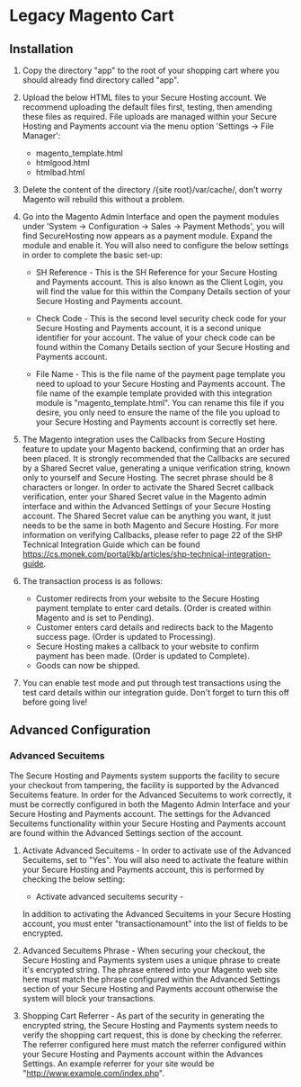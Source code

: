 # Legacy Magento Cart

## Installation


1.	Copy the directory "app" to the root of your shopping cart where you should already find directory called "app".

2.	Upload the below HTML files to your Secure Hosting account. We recommend uploading the default files first, testing,
	then amending these files as required. File uploads are managed within your Secure Hosting	and Payments account via 
	the menu option 'Settings -> File Manager':
	- magento_template.html
	- htmlgood.html
	- htmlbad.html

3.	Delete the content of the directory /{site root}/var/cache/, don't worry Magento will rebuild this without a problem.
   
4.	Go into the Magento Admin Interface and open the payment modules under 'System -> Configuration -> Sales -> Payment Methods',
	you will find SecureHosting now appears as a payment module. Expand the module and enable it. You will also need to
	configure the below settings in order to complete the basic set-up:

	- SH Reference - This is the SH Reference for your Secure Hosting and Payments account. This is also known as the Client
		Login, you will find the value for this within the Company Details section of your Secure Hosting and Payments account.

	- Check Code - This is the second level security check code for your Secure Hosting and Payments account, it is a second
		unique identifier for your account. The value of your check code can be found within the Comany Details 
		section of your Secure Hosting and Payments account.

	- File Name - This is the file name of the payment page template you need to upload to your Secure Hosting and Payments account. The file name of the example template provided with this integration module is 
		"magento_template.html". You can rename this file if you desire, you only need to ensure the name of the file you upload to your Secure Hosting and Payments account is correctly set here.

5. The Magento integration uses the Callbacks from Secure Hosting feature to update your Magento backend, confirming that an order has been placed. It is strongly recommended that the Callbacks are secured by a Shared Secret value, generating a unique verification string, known only to yourself and Secure Hosting. The secret phrase should be 8 characters or longer. In order to activate the Shared Secret callback verification, enter your Shared Secret value in the Magento admin interface and within the Advanced Settings of your Secure Hosting account. The Shared Secret value can be anything you want, it just needs to be the same in both Magento and Secure Hosting. For more information on verifying Callbacks, please refer to page 22 of the SHP Technical Integration Guide which can be found https://cs.monek.com/portal/kb/articles/shp-technical-integration-guide.

6.  The transaction process is as follows:
	- Customer redirects from your website to the Secure Hosting payment template to enter card details. (Order is created within Magento and is set to Pending).
	- Customer enters card details and redirects back to the Magento success page. (Order is updated to Processing).
	- Secure Hosting makes a callback to your website to confirm payment has been made. (Order is updated to Complete).
	- Goods can now be shipped.

7.	You can enable test mode and put through test transactions using the test card details within our integration guide. Don't forget to turn this off before going live!



## Advanced Configuration

### Advanced Secuitems


The Secure Hosting and Payments system supports the facility to secure your checkout from tampering, the facility is supported
by the Advanced Secuitems feature. In order for the Advanced Secuitems to work correctly, it must be correctly configured in
both the Magento Admin Interface and your Secure Hosting and Payments account. The settings for the Advanced Secuitems functionality
within your Secure Hosting and Payments account are found within the Advanced Settings section of the account.

1.	Activate Advanced Secuitems - In order to activate use of the Advanced Secuitems, set to "Yes". You will also need to activate
		the feature within your Secure Hosting and Payments account, this is performed by checking the below setting: 
	- Activate advanced secuitems security -
	
	In addition to activating the Advanced Secuitems in your Secure Hosting account, you must enter "transactionamount" into the list of fields to be encrypted.
	
2.	Advanced Secuitems Phrase - When securing your checkout, the Secure Hosting and Payments system uses a unique phrase to create it's
		encrypted string. The phrase entered into your Magento web site here must match the phrase configured within the Advanced Settings section
		of your Secure Hosting and Payments account otherwise the system will block your transactions.
	
3.	Shopping Cart Referrer - As part of the security in generating the encrypted string, the Secure Hosting and Payments system needs to verify the
		shopping cart request, this is done by checking the referrer. The referrer configured here must match the referrer configured within your
		Secure Hosting and Payments account within the Advances Settings. An example referrer for your site would be "http://www.example.com/index.php".

